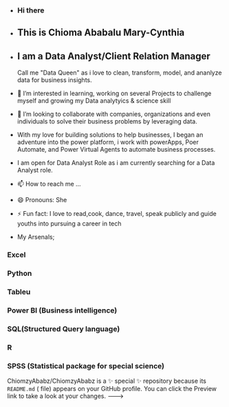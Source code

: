 - ### Hi there
  
- ## This is Chioma Ababalu Mary-Cynthia
  
- ## I am a Data Analyst/Client Relation Manager
  
  Call me "Data Queen" as i love to clean, transform, model, and ananlyze data for business insights.
- 👀 I’m interested in learning, working on several Projects to challenge myself and growing my Data analytyics & science skill
- 💞️ I’m looking to collaborate with companies, organizations and even individuals to solve their business problems by leveraging data.
- With my love for building solutions to help businesses, I began an adventure into the power platform, i work with powerApps, Poer Automate, and Power Virtual Agents to automate business processes.
- I am open for Data Analyst Role as i am currently searching for a Data Analyst role. 
- 📫 How to reach me ...
- 😄 Pronouns: She
- ⚡ Fun fact: I love to read,cook, dance, travel, speak publicly and guide youths into pursuing a career in tech

- My Arsenals;

### Excel
### Python
### Tableu
### Power BI (Business intelligence)
### SQL(Structured Query language)
### R
### SPSS (Statistical package for special science)

ChiomzyAbabz/ChiomzyAbabz is a ✨ special ✨ repository because its `README.md` (  file) appears on your GitHub profile.
You can click the Preview link to take a look at your changes.
--->
